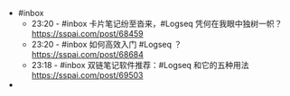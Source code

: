 - #inbox
	- 23:20 - #inbox 卡片笔记纷至沓来，#Logseq 凭何在我眼中独树一帜？ https://sspai.com/post/68459
	- 23:20 - #inbox 如何高效入门 #Logseq ？
	   https://sspai.com/post/68684
	- 23:18 - #inbox 双链笔记软件推荐：#Logseq 和它的五种用法 https://sspai.com/post/69503
-